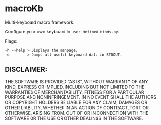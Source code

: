 # macroKb
Multi-keyboard macro framework. 

Configure your own keyboard in `user_defined_binds.py`.

Flags:
```
-h --help > Displays the manpage.
-d        > Dumps all useful keyboard data in STDOUT.
```

## DISCLAIMER:
THE SOFTWARE IS PROVIDED “AS IS”, WITHOUT WARRANTY OF ANY KIND, EXPRESS OR IMPLIED, INCLUDING BUT NOT LIMITED TO THE WARRANTIES OF MERCHANTABILITY, FITNESS FOR A PARTICULAR PURPOSE AND NONINFRINGEMENT. IN NO EVENT SHALL THE AUTHORS OR COPYRIGHT HOLDERS BE LIABLE FOR ANY CLAIM, DAMAGES OR OTHER LIABILITY, WHETHER IN AN ACTION OF CONTRACT, TORT OR OTHERWISE, ARISING FROM, OUT OF OR IN CONNECTION WITH THE SOFTWARE OR THE USE OR OTHER DEALINGS IN THE SOFTWARE.
